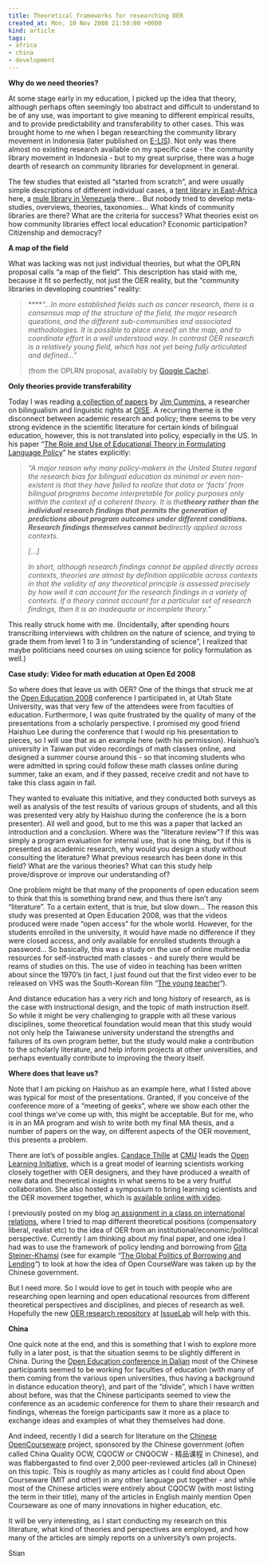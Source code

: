 ```yaml
---
title: Theoretical frameworks for researching OER
created_at: Mon, 10 Nov 2008 21:50:00 +0000
kind: article
tags:
- africa
- china
- development
---
```


**Why do we need theories?**

At some stage early in my education, I picked up the idea that theory,
although perhaps often seemingly too abstract and difficult to
understand to be of any use, was important to give meaning to different
empirical results, and to provide predictability and transferability to
other cases. This was brought home to me when I began researching the
community library movement in Indonesia (later published on
[E-LIS](http://eprints.rclis.org/archive/00014659/)). Not only was there
almost no existing research available on my specific case - the
community library movement in Indonesia - but to my great surprise,
there was a huge dearth of research on community libraries for
development in general.

The few studies that existed all “started from scratch”, and were
usually simple descriptions of different individual cases, a [tent
library in
East-Africa](http://www.ifla.org/IV/ifla71/papers/137e-Sarjant.pdf%20)
here, a [mule library in
Venezuela](http://news.bbc.co.uk/1/hi/programmes/from_our_own_correspondent/6929404.stm)
there… But nobody tried to develop meta-studies, overviews, theories,
taxonomies… What kinds of community libraries are there? What are the
criteria for success? What theories exist on how community libraries
effect local education? Economic participation? Citizenship and
democracy?

**A map of the field**

What was lacking was not just individual theories, but what the OPLRN
proposal calls “a map of the field”. This description has staid with me,
because it fit so perfectly, not just the OER reality, but the
“community libraries in developing countries” reality:

> *****“…In more established fields such as cancer research, there is a
> consensus map of the structure of the field, the major research
> questions, and the different sub-communities and associated
> methodologies. It is possible to place oneself on the map, and to
> coordinate effort in a well understood way. In contrast OER research
> is a relatively young field, which has not yet being fully articulated
> and defined…”*
>
> (from the OPLRN proposal, availably by [Google
> Cache](http://74.125.95.104/search?q=cache:UnmczomPY5wJ:iet-public-wiki.open.ac.uk/index.php/OPLRN_proposal+http://iet-public-wiki.open.ac.uk/index.php/OPLRN_proposal&hl=en&ct=clnk&cd=1&gl=ca&client=firefox-a)).

**Only theories provide transferability**

Today I was reading [a collection of
papers](http://www.worldcat.org/oclc/45951736&referer=brief_results) by
[Jim Cummins](http://www.iteachilearn.com/cummins/), a researcher on
bilingualism and linguistic rights at
[OISE](http://www.oise.utoronto.ca). A recurring theme is the disconnect
between academic research and policy; there seems to be very strong
evidence in the scientific literature for certain kinds of bilingual
education, however, this is not translated into policy, especially in
the US. In his paper “[The Role and Use of Educational Theory in
Formulating Language
Policy](http://www.eric.ed.gov/ERICWebPortal/custom/portlets/recordDetails/detailmini.jsp?_nfpb=true&_&ERICExtSearch_SearchValue_0=EJ387333&ERICExtSearch_SearchType_0=no&accno=EJ387333)”
he states explicitly:

> *“A major reason why many policy-makers in the United States regard
> the research bias for bilingual education as minimal or even
> non-existent is that they have failed to realize that data or ‘facts’
> from bilingual programs become interpretable for policy purposes only
> within the context of a coherent theory. It is the**theory rather than
> the individual research findings that permits the generation of
> predictions about program outcomes under different conditions.
> Research findings themselves cannot be**directly applied across
> contexts.*
>
> *[...]*
>
> *In short, although research findings cannot be applied directly
> across contexts, theories are almost by definition applicable across
> contexts in that the validity of any theoretical principle is assessed
> precisely by how well it can account for the research findings in a
> variety of contexts. If a theory cannot account for a particular set
> of research findings, then it is an inadequate or incomplete theory.”*

This really struck home with me. (Incidentally, after spending hours
transcribing interviews with children on the nature of science, and
trying to grade them from level 1 to 3 in “understanding of science”, I
realized that maybe politicians need courses on using science for policy
formulation as well.)

**Case study: Video for math education at Open Ed 2008**

So where does that leave us with OER? One of the things that struck me
at the [Open Education 2008](http://cosl.usu.edu/events/opened2008/)
conference I participated in, at Utah State University, was that very
few of the attendees were from faculties of education. Furthermore, I
was quite frustrated by the quality of many of the presentations from a
scholarly perspective. I promised my good friend Haishuo Lee during the
conference that I would rip his presentation to pieces, so I will use
that as an example here (with his permission). Haishuo’s university in
Taiwan put video recordings of math classes online, and designed a
summer course around this - so that incoming students who were admitted
in spring could follow these math classes online during summer, take an
exam, and if they passed, receive credit and not have to take this class
again in fall.

They wanted to evaluate this initiative, and they conducted both surveys
as well as analysis of the test results of various groups of students,
and all this was presented very ably by Haishuo during the conference
(he is a born presenter). All well and good, but to me this was a paper
that lacked an introduction and a conclusion. Where was the “literature
review”? If this was simply a program evaluation for internal use, that
is one thing, but if this is presented as academic research, why would
you design a study without consulting the literature? What previous
research has been done in this field? What are the various theories?
What can this study help prove/disprove or improve our understanding of?

One problem might be that many of the proponents of open education seem
to think that this is something brand new, and thus there isn’t any
“literature”. To a certain extent, that is true, but slow down… The
reason this study was presented at Open Education 2008, was that the
videos produced were made “open access” for the whole world. However,
for the students enrolled in the university, it would have made no
difference if they were closed access, and only available for enrolled
students through a password… So basically, this was a study on the use
of online multimedia resources for self-instructed math classes - and
surely there would be reams of studies on this. The use of video in
teaching has been written about since the 1970’s (in fact, I just found
out that the first video ever to be released on VHS was the South-Korean
film “[The young
teacher](http://en.wikipedia.org/wiki/The_Young_Teacher)“).

And distance education has a very rich and long history of research, as
is the case with instructional design, and the topic of math instruction
itself. So while it might be very challenging to grapple with all these
various disciplines, some theoretical foundation would mean that this
study would not only help the Taiwanese university understand the
strengths and failures of its own program better, but the study would
make a contribution to the scholarly literature, and help inform
projects at other universities, and perhaps eventually contribute to
improving the theory itself.

**Where does that leave us?**

Note that I am picking on Haishuo as an example here, what I listed
above was typical for most of the presentations. Granted, if you
conceive of the conference more of a “meeting of geeks”, where we show
each other the cool things we’ve come up with, this might be acceptable.
But for me, who is in an MA program and wish to write both my final MA
thesis, and a number of papers on the way, on different aspects of the
OER movement, this presents a problem.

There are lot’s of possible angles. [Candace
Thille](http://www.educause.edu/Community/MemDir/Profiles/CandaceThille/58820)
at [CMU](http://www.cmu.edu/index.shtml) leads the [Open Learning
Initiative](http://www.cmu.edu/oli/), which is a great model of learning
scientists working closely together with OER designers, and they have
produced a wealth of new data and theoretical insights in what seems to
be a very fruitful collaboration. She also hosted a symposium to bring
learning scientists and the OER movement together, which is [available
online with video](http://www.cmu.edu/index.shtml).

I previously posted on my blog a[n assignment in a class on
international
relations](http://reganmian.net/blog/2008/10/17/the-great-international-ocw-debate/),
where I tried to map different theoretical positions (compensatory
liberal, realist etc) to the idea of OER from an
institutional/economic/political perspective. Currently I am thinking
about my final paper, and one idea I had was to use the framework of
policy lending and borrowing from [Gita
Steiner-Khamsi](http://www.tc.edu/faculty/steiner-khamsi/pub.htm) (see
for example “[The Global Politics of Borrowing and
Lending](http://findarticles.com/p/articles/mi_m2248/is_157_40/ai_n13774375)“)
to look at how the idea of Open CourseWare was taken up by the Chinese
government.

But I need more. So I would love to get in touch with people who are
researching open learning and open educational resources from different
theoretical perspectives and disciplines, and pieces of research as
well. Hopefully the new [OER research
repository](http://oer.issuelab.org/research) at
[IssueLab](http://oer.issuelab.org/) will help with this.

**China**

One quick note at the end, and this is something that I wish to explore
more fully in a later post, is that the situation seems to be slightly
different in China. During the [Open Education conference in
Dalian](http://reganmian.net/blog/2008/05/01/open-learning-conference-in-dalian-2008-lessons-for-future-events/)
most of the Chinese participants seemed to be working for faculties of
education (with many of them coming from the various open universities,
thus having a background in distance education theory), and part of the
“divide”, which I have written about before, was that the Chinese
participants seemed to view the conference as an academic conference for
them to share their research and findings, whereas the foreign
participants saw it more as a place to exchange ideas and examples of
what they themselves had done.

And indeed, recently I did a search for literature on the [Chinese
OpenCourseware](http://iftf.typepad.com/virtualchina/2006/09/more_on_mit_ope.html)
project, sponsored by the Chinese government (often called China Quality
OCW, CQOCW or CNQOCW - 精品课程 in Chinese), and was flabbergasted to
find over 2,000 peer-reviewed articles (all in Chinese) on this topic.
This is roughly as many articles as I could find about Open Courseware
(MIT and other) in any other language put together - and while most of
the Chinese articles were entirely about CQOCW (with most listing the
term in their title), many of the articles in English mainly mention
Open Courseware as one of many innovations in higher education, etc.

It will be very interesting, as I start conducting my research on this
literature, what kind of theories and perspectives are employed, and how
many of the articles are simply reports on a university’s own projects.

Stian
